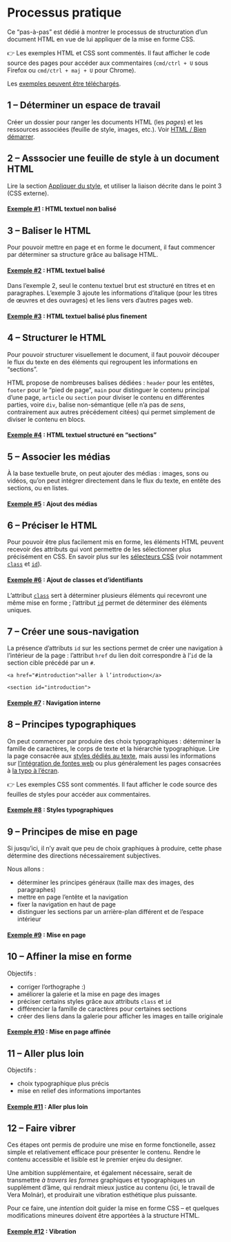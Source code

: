 # Processus pratique

Ce “pas-à-pas” est dédié à montrer le processus de structuration d’un document HTML en vue de lui appliquer de la mise en forme CSS.

👉 Les exemples HTML et CSS sont commentés. Il faut afficher le code source des pages pour accéder aux commentaires (`cmd/ctrl + U` sous Firefox ou `cmd/ctrl + maj + U` pour Chrome).

Les [exemples peuvent être téléchargés](css-pas-a-pas.zip).

## 1 – Déterminer un espace de travail

Créer un dossier pour ranger les documents HTML (les *pages*) et les ressources associées (feuille de style, images, etc.). Voir [HTML / Bien démarrer](../../html/start).

## 2 – Asssocier une feuille de style à un document HTML

Lire la section [Appliquer du style](../), et utiliser la liaison décrite dans le point 3 (CSS externe).

#### [Exemple #1](examples/01.html) : HTML textuel non balisé

## 3 – Baliser le HTML

Pour pouvoir mettre en page et en forme le document, il faut commencer par déterminer sa structure grâce au balisage HTML.

#### [Exemple #2](examples/02.html) : HTML textuel balisé

Dans l’exemple 2, seul le contenu textuel brut est structuré en titres et en paragraphes. L’exemple 3 ajoute les informations d’italique (pour les titres de œuvres et des ouvrages) et les liens vers d’autres pages web.

#### [Exemple #3](examples/03.html) : HTML textuel balisé plus finement

## 4 – Structurer le HTML

Pour pouvoir structurer visuellement le document, il faut pouvoir découper le flux du texte en des éléments qui regroupent les informations en “sections”. 

HTML propose de nombreuses balises dédiées : `header` pour les entêtes, `footer` pour le “pied de page”, `main` pour distinguer le contenu principal d’une page, `article` ou `section` pour diviser le contenu en différentes parties, voire `div`, balise non-sémantique (elle n’a pas de *sens*, contrairement aux autres précédement citées) qui permet simplement de diviser le contenu en blocs.

#### [Exemple #4](examples/04.html) : HTML textuel structuré en “sections”


## 5 – Associer les médias

À la base textuelle brute, on peut ajouter des médias : images, sons ou vidéos, qu’on peut intégrer directement dans le flux du texte, en entête des sections, ou en listes.

#### [Exemple #5](examples/05.html) : Ajout des médias


## 6 – Préciser le HTML

Pour pouvoir être plus facilement mis en forme, les éléments HTML peuvent recevoir des attributs qui vont permettre de les sélectionner plus précisément en CSS. En savoir plus sur les [sélecteurs CSS](../selectors) (voir notamment [`class`](../selectors/#class) et [`id`](../selectors/#id)).

#### [Exemple #6](examples/06.html) : Ajout de classes et d’identifiants

L’attribut [`class`](../selectors/#class) sert à déterminer plusieurs éléments qui recevront une même mise en forme ; l’attribut [`id`](../selectors/#id) permet de déterminer des éléments uniques.

## 7 – Créer une sous-navigation

La présence d’attributs `id` sur les sections permet de créer une navigation à l’intérieur de la page : l’attribut `href` du lien doit correspondre à l’`id` de la section cible précédé par un `#`.
```
<a href="#introduction">aller à l’introduction</a>
```

```
<section id="introduction">
```

#### [Exemple #7](examples/07.html) : Navigation interne

## 8 – Principes typographiques

On peut commencer par produire des choix typographiques : déterminer la famille de caractères, le corps de texte et la hiérarchie typographique. Lire la page consacrée aux [styles dédiés au texte](../text/), mais aussi les informations sur [l’intégration de fontes web](../../typo/webfonts/) ou plus généralement les pages consacrées à [la typo à l’écran](../../typo/).

👉 Les exemples CSS sont commentés. Il faut afficher le code source des feuilles de styles pour accéder aux commentaires.

#### [Exemple #8](examples/08.html) : Styles typographiques

## 9 – Principes de mise en page

Si jusqu’ici, il n’y avait que peu de choix graphiques à produire, cette phase détermine des directions nécessairement subjectives.

Nous allons :

* déterminer les principes généraux (taille max des images, des paragraphes)
* mettre en page l’entête et la navigation
* fixer la navigation en haut de page
* distinguer les sections par un arrière-plan différent et de l’espace intérieur

#### [Exemple #9](examples/09.html) : Mise en page

## 10 – Affiner la mise en forme

Objectifs :

* corriger l’orthographe :)
* améliorer la galerie et la mise en page des images
* préciser certains styles grâce aux attributs `class` et `id`
* différencier la famille de caractères pour certaines sections
* créer des liens dans la galerie pour afficher les images en taille originale

#### [Exemple #10](examples/10.html) : Mise en page affinée


## 11 – Aller plus loin

Objectifs :

* choix typographique plus précis
* mise en relief des informations importantes

#### [Exemple #11](examples/11.html) : Aller plus loin

## 12 – Faire vibrer

Ces étapes ont permis de produire une mise en forme fonctionelle, assez simple et relativement efficace pour présenter le contenu. Rendre le contenu accessible et lisible est le premier enjeu du designer.

Une ambition supplémentaire, et également nécessaire, serait de transmettre *à travers les formes* graphiques et typographiques un supplément d’âme, qui rendrait mieux justice au contenu (ici, le travail de Vera Molnár), et produirait une vibration esthétique plus puissante.

Pour ce faire, une *intention* doit guider la mise en forme CSS – et quelques modifications mineures doivent être apportées à la structure HTML.

#### [Exemple #12](examples/12.html) : Vibration